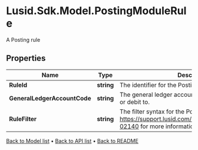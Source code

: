 # Lusid.Sdk.Model.PostingModuleRule
A Posting rule

## Properties

Name | Type | Description | Notes
------------ | ------------- | ------------- | -------------
**RuleId** | **string** | The identifier for the Posting Rule. | 
**GeneralLedgerAccountCode** | **string** | The general ledger account to post the Activity credit or debit to. | 
**RuleFilter** | **string** | The filter syntax for the Posting Rule. See https://support.lusid.com/knowledgebase/article/KA-02140 for more information on filter syntax. | 

[Back to Model list](../README.md#documentation-for-models) &#8226; [Back to API list](../README.md#documentation-for-api-endpoints) &#8226; [Back to README](../README.md)

